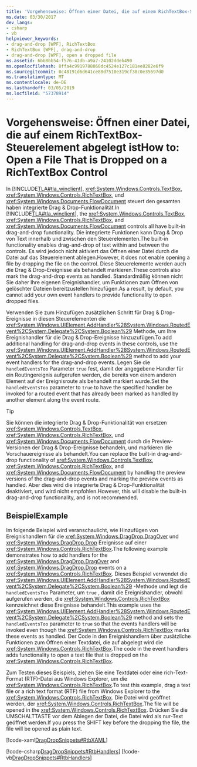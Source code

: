 ```yaml
---
title: 'Vorgehensweise: Öffnen einer Datei, die auf einem RichTextBox-Steuerelement abgelegt ist'
ms.date: 03/30/2017
dev_langs:
- csharp
- vb
helpviewer_keywords:
- drag-and-drop [WPF], RichTextBox
- RichTextBox [WPF], drag-and-drop
- drag-and-drop [WPF], open a dropped file
ms.assetid: 6bb8bb54-f576-41db-a9a7-24102ddeb490
ms.openlocfilehash: 8ffa4c9919788060dc4524e127c181ee8282e6f9
ms.sourcegitcommit: 0c48191d6d641ce88d7510e319cf38c0e35697d0
ms.translationtype: MT
ms.contentlocale: de-DE
ms.lasthandoff: 03/05/2019
ms.locfileid: "57378914"
---
```

# <a name="how-to-open-a-file-that-is-dropped-on-a-richtextbox-control"></a><span data-ttu-id="22a16-102">Vorgehensweise: Öffnen einer Datei, die auf einem RichTextBox-Steuerelement abgelegt ist</span><span class="sxs-lookup"><span data-stu-id="22a16-102">How to: Open a File That is Dropped on a RichTextBox Control</span></span>
<span data-ttu-id="22a16-103">In [!INCLUDE[TLA#tla_winclient](../../../../includes/tlasharptla-winclient-md.md)], <xref:System.Windows.Controls.TextBox>, <xref:System.Windows.Controls.RichTextBox>, und <xref:System.Windows.Documents.FlowDocument> steuert den gesamten haben integrierte Drag & Drop-Funktionalität.</span><span class="sxs-lookup"><span data-stu-id="22a16-103">In [!INCLUDE[TLA#tla_winclient](../../../../includes/tlasharptla-winclient-md.md)], the <xref:System.Windows.Controls.TextBox>, <xref:System.Windows.Controls.RichTextBox>, and <xref:System.Windows.Documents.FlowDocument> controls all have built-in drag-and-drop functionality.</span></span> <span data-ttu-id="22a16-104">Die integrierte Funktionen kann Drag & Drop von Text innerhalb und zwischen den Steuerelementen.</span><span class="sxs-lookup"><span data-stu-id="22a16-104">The built-in functionality enables drag-and-drop of text within and between the controls.</span></span> <span data-ttu-id="22a16-105">Es wird jedoch nicht aktiviert das Öffnen einer Datei durch die Datei auf das Steuerelement ablegen.</span><span class="sxs-lookup"><span data-stu-id="22a16-105">However, it does not enable opening a file by dropping the file on the control.</span></span> <span data-ttu-id="22a16-106">Diese Steuerelemente werden auch die Drag & Drop-Ereignisse als behandelt markieren.</span><span class="sxs-lookup"><span data-stu-id="22a16-106">These controls also mark the drag-and-drop events as handled.</span></span> <span data-ttu-id="22a16-107">Standardmäßig können nicht Sie daher Ihre eigenen Ereignishandler, um Funktionen zum Öffnen von gelöschter Dateien bereitzustellen hinzufügen.</span><span class="sxs-lookup"><span data-stu-id="22a16-107">As a result, by default, you cannot add your own event handlers to provide functionality to open dropped files.</span></span>  
  
 <span data-ttu-id="22a16-108">Verwenden Sie zum Hinzufügen zusätzlichen Schritt für Drag & Drop-Ereignisse in diesen Steuerelementen die <xref:System.Windows.UIElement.AddHandler%28System.Windows.RoutedEvent%2CSystem.Delegate%2CSystem.Boolean%29> Methode, um Ihre Ereignishandler für die Drag & Drop-Ereignisse hinzuzufügen.</span><span class="sxs-lookup"><span data-stu-id="22a16-108">To add additional handling for drag-and-drop events in these controls, use the <xref:System.Windows.UIElement.AddHandler%28System.Windows.RoutedEvent%2CSystem.Delegate%2CSystem.Boolean%29> method to add your event handlers for the drag-and-drop events.</span></span> <span data-ttu-id="22a16-109">Legen Sie die `handledEventsToo` Parameter `true` fest, damit der angegebene Handler für ein Routingereignis aufgerufen werden, die bereits von einem anderen Element auf der Ereignisroute als behandelt markiert wurde.</span><span class="sxs-lookup"><span data-stu-id="22a16-109">Set the `handledEventsToo` parameter to `true` to have the specified handler be invoked for a routed event that has already been marked as handled by another element along the event route.</span></span>  
  
> [!TIP]
>  <span data-ttu-id="22a16-110">Sie können die integrierte Drag & Drop-Funktionalität von ersetzen <xref:System.Windows.Controls.TextBox>, <xref:System.Windows.Controls.RichTextBox>, und <xref:System.Windows.Documents.FlowDocument> durch die Preview-Versionen der Drag & Drop-Ereignisse behandeln, und markieren die Vorschauereignisse als behandelt.</span><span class="sxs-lookup"><span data-stu-id="22a16-110">You can replace the built-in drag-and-drop functionality of <xref:System.Windows.Controls.TextBox>, <xref:System.Windows.Controls.RichTextBox>, and <xref:System.Windows.Documents.FlowDocument> by handling the preview versions of the drag-and-drop events and marking the preview events as handled.</span></span> <span data-ttu-id="22a16-111">Aber dies wird die integrierte Drag & Drop-Funktionalität deaktiviert, und wird nicht empfohlen.</span><span class="sxs-lookup"><span data-stu-id="22a16-111">However, this will disable the built-in drag-and-drop functionality, and is not recommended.</span></span>  
  
## <a name="example"></a><span data-ttu-id="22a16-112">Beispiel</span><span class="sxs-lookup"><span data-stu-id="22a16-112">Example</span></span>  
 <span data-ttu-id="22a16-113">Im folgende Beispiel wird veranschaulicht, wie Hinzufügen von Ereignishandlern für die <xref:System.Windows.DragDrop.DragOver> und <xref:System.Windows.DragDrop.Drop> Ereignisse auf einer <xref:System.Windows.Controls.RichTextBox>.</span><span class="sxs-lookup"><span data-stu-id="22a16-113">The following example demonstrates how to add handlers for the <xref:System.Windows.DragDrop.DragOver> and <xref:System.Windows.DragDrop.Drop> events on a <xref:System.Windows.Controls.RichTextBox>.</span></span> <span data-ttu-id="22a16-114">Dieses Beispiel verwendet die <xref:System.Windows.UIElement.AddHandler%28System.Windows.RoutedEvent%2CSystem.Delegate%2CSystem.Boolean%29> -Methode und legt die `handledEventsToo` Parameter, um `true` , damit die Ereignishandler, obwohl aufgerufen werden, die <xref:System.Windows.Controls.RichTextBox> kennzeichnet diese Ereignisse behandelt.</span><span class="sxs-lookup"><span data-stu-id="22a16-114">This example uses the <xref:System.Windows.UIElement.AddHandler%28System.Windows.RoutedEvent%2CSystem.Delegate%2CSystem.Boolean%29> method and sets the `handledEventsToo` parameter to `true` so that the events handlers will be invoked even though the <xref:System.Windows.Controls.RichTextBox> marks these events as handled.</span></span> <span data-ttu-id="22a16-115">Der Code in den Ereignishandlern über zusätzliche Funktionen zum Öffnen einer Textdatei, die auf abgelegt wird die <xref:System.Windows.Controls.RichTextBox>.</span><span class="sxs-lookup"><span data-stu-id="22a16-115">The code in the event handlers adds functionality to open a text file that is dropped on the <xref:System.Windows.Controls.RichTextBox>.</span></span>  
  
 <span data-ttu-id="22a16-116">Zum Testen dieses Beispiels, ziehen Sie eine Textdatei oder eine rich-Text-Format (RTF)-Datei aus Windows Explorer, um die <xref:System.Windows.Controls.RichTextBox>.</span><span class="sxs-lookup"><span data-stu-id="22a16-116">To test this example, drag a text file or a rich text format (RTF) file from Windows Explorer to the <xref:System.Windows.Controls.RichTextBox>.</span></span> <span data-ttu-id="22a16-117">Die Datei wird geöffnet werden, der <xref:System.Windows.Controls.RichTextBox>.</span><span class="sxs-lookup"><span data-stu-id="22a16-117">The file will be opened in the <xref:System.Windows.Controls.RichTextBox>.</span></span> <span data-ttu-id="22a16-118">Drücken Sie die UMSCHALTTASTE vor dem Ablegen der Datei, die Datei wird als nur-Text geöffnet werden.</span><span class="sxs-lookup"><span data-stu-id="22a16-118">If you press the SHIFT key before the dropping the file, the file will be opened as plain text.</span></span>  
  
 [!code-xaml[DragDropSnippets#RtbXAML](~/samples/snippets/csharp/VS_Snippets_Wpf/dragdropsnippets/cs/mainwindow.xaml#rtbxaml)]  
  
 [!code-csharp[DragDropSnippets#RtbHandlers](~/samples/snippets/csharp/VS_Snippets_Wpf/dragdropsnippets/cs/mainwindow.xaml.cs#rtbhandlers)]
 [!code-vb[DragDropSnippets#RtbHandlers](~/samples/snippets/visualbasic/VS_Snippets_Wpf/dragdropsnippets/vb/mainwindow.xaml.vb#rtbhandlers)]
